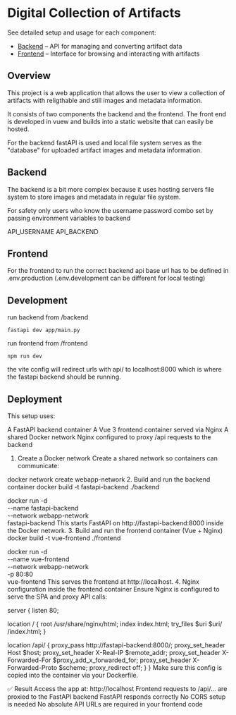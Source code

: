 # Digital Collection of Artifacts

See detailed setup and usage for each component:

- [Backend](/backend/README.md) – API for managing and converting artifact data
- [Frontend](/frontend/README.md) – Interface for browsing and interacting with artifacts

## Overview

This project is a web application that allows the user to view a collection of artifacts with religthable and still images and metadata information.

It consists of two components the backend and the frontend. The front end is developed in vuew and builds into a static website that can easily be hosted.

For the backend fastAPI is used and local file system serves as the "database" for uploaded artifact images and metadata information.

## Backend

The backend is a bit more complex because it uses hosting servers file system to store images and metadata in regular file system.

For safety only users who know the username password combo set by passing environment variables to backend

API_USERNAME
API_BACKEND

## Frontend

For the frontend to run the correct backend api base url has to be defined in .env.production (.env.development can be different for local testing)

## Development

run backend from /backend
```
fastapi dev app/main.py
```

run frontend from /frontend
```
npm run dev
```

the vite config will redirect urls with api/ to localhost:8000 which is where the fastapi backend should be running.

## Deployment

This setup uses:

A FastAPI backend container
A Vue 3 frontend container served via Nginx
A shared Docker network
Nginx configured to proxy /api requests to the backend
1. Create a Docker network
Create a shared network so containers can communicate:

docker network create webapp-network
2. Build and run the backend container
docker build -t fastapi-backend ./backend

docker run -d \
  --name fastapi-backend \
  --network webapp-network \
  fastapi-backend
This starts FastAPI on http://fastapi-backend:8000 inside the Docker network.
3. Build and run the frontend container (Vue + Nginx)
docker build -t vue-frontend ./frontend

docker run -d \
  --name vue-frontend \
  --network webapp-network \
  -p 80:80 \
  vue-frontend
This serves the frontend at http://localhost.
4. Nginx configuration inside the frontend container
Ensure Nginx is configured to serve the SPA and proxy API calls:

server {
  listen 80;

  location / {
    root /usr/share/nginx/html;
    index index.html;
    try_files $uri $uri/ /index.html;
  }

  location /api/ {
    proxy_pass http://fastapi-backend:8000/;
    proxy_set_header Host $host;
    proxy_set_header X-Real-IP $remote_addr;
    proxy_set_header X-Forwarded-For $proxy_add_x_forwarded_for;
    proxy_set_header X-Forwarded-Proto $scheme;
    proxy_redirect off;
  }
}
Make sure this config is copied into the container via your Dockerfile.

✅ Result
Access the app at: http://localhost
Frontend requests to /api/... are proxied to the FastAPI backend
FastAPI responds correctly
No CORS setup is needed
No absolute API URLs are required in your frontend code